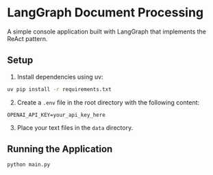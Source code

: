 # LangGraph Document Processing

A simple console application built with LangGraph that implements the ReAct pattern.

## Setup

1. Install dependencies using uv:
```bash
uv pip install -r requirements.txt
```

2. Create a `.env` file in the root directory with the following content:
```
OPENAI_API_KEY=your_api_key_here
```

3. Place your text files in the `data` directory.

## Running the Application

```bash
python main.py
``` 